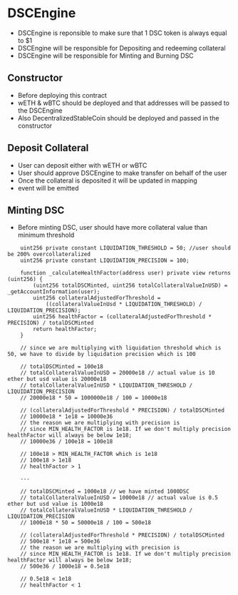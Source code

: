 # DSCEngine

-   DSCEngine is reponsible to make sure that 1 DSC token is always equal to $1
-   DSCEngine will be responsible for Depositing and redeeming collateral
-   DSCEngine will be responsible for Minting and Burning DSC

## Constructor

-   Before deploying this contract
-   wETH & wBTC should be deployed and that addresses will be passed to the DSCEngine
-   Also DecentralizedStableCoin should be deployed and passed in the constructor

## Deposit Collateral

-   User can deposit either with wETH or wBTC
-   User should approve DSCEngine to make transfer on behalf of the user
-   Once the collateral is deposited it will be updated in mapping
-   event will be emitted

## Minting DSC

-   Before minting DSC, user should have more collateral value than minimum threshold

```sol
    uint256 private constant LIQUIDATION_THRESHOLD = 50; //user should be 200% overcollateralized
    uint256 private constant LIQUIDATION_PRECISION = 100;

    function _calculateHealthFactor(address user) private view returns (uint256) {
        (uint256 totalDSCMinted, uint256 totalCollateralValueInUSD) = _getAccountInformation(user);
        uint256 collateralAdjustedForThreshold =
            ((collateralValueInUsd * LIQUIDATION_THRESHOLD) / LIQUIDATION_PRECISION);
        uint256 healthFactor = (collateralAdjustedForThreshold * PRECISION) / totalDSCMinted
        return healthFactor;
    }

    // since we are multiplying with liquidation threshold which is 50, we have to divide by liquidation precision which is 100

    // totalDSCMinted = 100e18
    // totalCollateralValueInUSD = 20000e18 // actual value is 10 ether but usd value is 20000e18
    // totalCollateralValueInUSD * LIQUIDATION_THRESHOLD / LIQUIDATION_PRECISION
    // 20000e18 * 50 = 1000000e18 / 100 = 10000e18

    // (collateralAdjustedForThreshold * PRECISION) / totalDSCMinted
    // 10000e18 * 1e18 = 10000e36
    // the reason we are multiplying with precision is
    // since MIN_HEALTH_FACTOR is 1e18. If we don't multiply precision healthFactor will always be below 1e18;
    // 10000e36 / 100e18 = 100e18

    // 100e18 > MIN_HEALTH_FACTOR which is 1e18
    // 100e18 > 1e18
    // healthFactor > 1

    ---

    // totalDSCMinted = 1000e18 // we have minted 1000DSC
    // totalCollateralValueInUSD = 10000e18 // actual value is 0.5 ether but usd value is 1000e18
    // totalCollateralValueInUSD * LIQUIDATION_THRESHOLD / LIQUIDATION_PRECISION
    // 1000e18 * 50 = 50000e18 / 100 = 500e18

    // (collateralAdjustedForThreshold * PRECISION) / totalDSCMinted
    // 500e18 * 1e18 = 500e36
    // the reason we are multiplying with precision is
    // since MIN_HEALTH_FACTOR is 1e18. If we don't multiply precision healthFactor will always be below 1e18;
    // 500e36 / 1000e18 = 0.5e18

    // 0.5e18 < 1e18
    // healthFactor < 1
```

